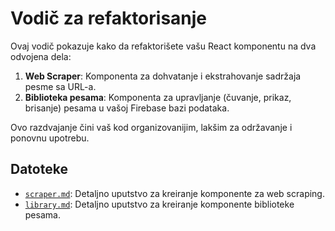 # Vodič za refaktorisanje

Ovaj vodič pokazuje kako da refaktorišete vašu React komponentu na dva odvojena dela:

1.  **Web Scraper**: Komponenta za dohvatanje i ekstrahovanje sadržaja pesme sa URL-a.
2.  **Biblioteka pesama**: Komponenta za upravljanje (čuvanje, prikaz, brisanje) pesama u vašoj Firebase bazi podataka.

Ovo razdvajanje čini vaš kod organizovanijim, lakšim za održavanje i ponovnu upotrebu.

## Datoteke

*   [`scraper.md`](scraper.md): Detaljno uputstvo za kreiranje komponente za web scraping.
*   [`library.md`](library.md): Detaljno uputstvo za kreiranje komponente biblioteke pesama.

